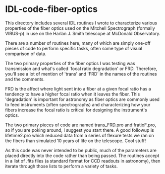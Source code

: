 # IDL-code-fiber-optics

This directory includes several IDL routines I wrote to characterize various properties of the fiber optics used on the Mitchell Spectrograph (formally VIRUS-p) in use on the Harlan J. Smith telescope at McDonald Observatory.

There are a number of routines here, many of which are simply one-off pieces of code to perform specific tasks, often some type of visual comparison of data.

The two primary properties of the fiber optics I was testing was transmission and what's called 'focal ratio degradation' or FRD. Therefore, you'll see a lot of mention of 'trans' and 'FRD' in the names of the routines and the comments.

FRD is the affect where light sent into a fiber at a given focal ratio has a tendency to have a higher focal ratio when it leaves the fiber. This 'degradation' is important for astronomy as fiber optics are commonly used to feed instruments (often spectrographs) and characterizing how your fibers increase the focal ratio is critical for designing the instrument's optics.

The two primary pieces of code are named trans_FRD.pro and fratioF.pro, so if you are poking around, I suggest you start there. A good followup is lifetime2.pro which reduced data from a series of flexure tests we ran on the fibers than simulated 10 years of life on the telescope. Cool stuff!

As this code was never intended to be public, much of the parameters are placed directly into the code rather than being passed. The routines accept in a list of .fits files (a standard format for CCD readouts in astronomy), then iterate through those lists to perform a variety of tasks.

